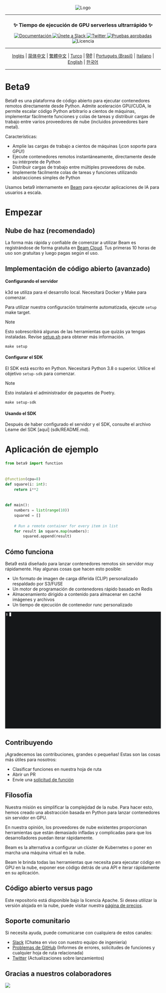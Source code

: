 <div align="center">
<p align="center">
<img alt="Logo" src="https://github.com/beam-cloud/beta9/assets/10925686/a23019e2-3a34-4efa-9ac7-033c83f528cf"/ width="20%">
</p>

---

### **✨ Tiempo de ejecución de GPU serverless ultrarrápido ✨**

<p align="centro">
   <a href="https://docs.beam.cloud">
     <img alt="Documentación" src="https://img.shields.io/badge/docs-quickstart-blue">
   </a>
   <a href="https://join.slack.com/t/beam-89x5025/shared_invite/zt-1ye1jzgg2-cGpMKuoXZJiT3oSzgPmN8g">
     <img alt="Únete a Slack" src="https://img.shields.io/badge/Beam-Join%20Slack-blue?logo=slack">
   </a>
     <a href="https://twitter.com/beam_cloud">
     <img alt="Twitter" src="https://img.shields.io/twitter/follow/beam_cloud.svg?style=social&logo=twitter">
   </a>
   <a href="https://github.com/beam-cloud/beta9/actions">
     <img alt="Pruebas aprobadas" src="https://github.com/beam-cloud/beta9/actions/workflows/test.yml/badge.svg">
   </a>
   <img alt="Licencia" src="https://img.shields.io/badge/license-Apache--2.0-ff69b4"/>
</p>

---

[Inglés](https://github.com/beam-cloud/beta9/blob/master/README.md) | [简体中文](https://github.com/beam-cloud/beta9/blob/master/README.md) | [繁體中文](https://github.com/beam-cloud/beta9/blob/master/README.md) | [Turco](https://github.com/beam-cloud/beta9/blob/master/README.md) | [हिंदी](https://github.com/beam-cloud/beta9/blob/master/README.md) | [Portugués (Brasil)](https://github.com/beam-cloud/beta9/blob/master/README.md) | [Italiano](https://github.com/beam-cloud/beta9/blob/master/README.md) | [English](https://github.com/beam-cloud/beta9/blob/master/README.md) | [한국어](https://github.com/beam-cloud/beta9/blob/master/README.md)

---

</div>

# Beta9

Beta9 es una plataforma de código abierto para ejecutar contenedores remotos directamente desde Python. Admite aceleración GPU/CUDA, le permite escalar código Python arbitrario a cientos de máquinas, implementar fácilmente funciones y colas de tareas y distribuir cargas de trabajo entre varios proveedores de nube (incluidos proveedores bare metal).

Características:

- Amplíe las cargas de trabajo a cientos de máquinas (¡con soporte para GPU!)
- Ejecute contenedores remotos instantáneamente, directamente desde su intérprete de Python
- Distribuir cargas de trabajo entre múltiples proveedores de nube.
- Implemente fácilmente colas de tareas y funciones utilizando abstracciones simples de Python

Usamos beta9 internamente en [Beam](https://beam.cloud) para ejecutar aplicaciones de IA para usuarios a escala.

# Empezar

## Nube de haz (recomendado)

La forma más rápida y confiable de comenzar a utilizar Beam es registrándose de forma gratuita en [Beam Cloud](https://beam.cloud). Tus primeras 10 horas de uso son gratuitas y luego pagas según el uso.

## Implementación de código abierto (avanzado)

#### Configurando el servidor

k3d se utiliza para el desarrollo local. Necesitará Docker y Make para comenzar.

Para utilizar nuestra configuración totalmente automatizada, ejecute `setup` make target.

> [!NOTE]
> Esto sobrescribirá algunas de las herramientas que quizás ya tengas instaladas. Revise [setup.sh](bin/setup.sh) para obtener más información.

```
make setup
```

#### Configurar el SDK

El SDK está escrito en Python. Necesitará Python 3.8 o superior. Utilice el objetivo `setup-sdk` para comenzar.

> [!NOTE]
> Esto instalará el administrador de paquetes de Poetry.

```
make setup-sdk
```

#### Usando el SDK

Después de haber configurado el servidor y el SDK, consulte el archivo Léame del SDK [aquí] (sdk/README.md).

# Aplicación de ejemplo

```python
from beta9 import function


@function(cpu=8)
def square(i: int):
    return i**2


def main():
    numbers = list(range(10))
    squared = []

    # Run a remote container for every item in list
    for result in square.map(numbers):
        squared.append(result)
```

## Cómo funciona

Beta9 está diseñado para lanzar contenedores remotos sin servidor muy rápidamente. Hay algunas cosas que hacen esto posible:

- Un formato de imagen de carga diferida (CLIP) personalizado respaldado por S3/FUSE
- Un motor de programación de contenedores rápido basado en Redis
- Almacenamiento dirigido a contenido para almacenar en caché imágenes y archivos
- Un tiempo de ejecución de contenedor runc personalizado

![gif de demostración](sdk/docs/demo.gif)

## Contribuyendo

¡Agradecemos las contribuciones, grandes o pequeñas! Estas son las cosas más útiles para nosotros:

* Clasificar funciones en nuestra hoja de ruta
* Abrir un PR
* Envíe una [solicitud de función](https://github.com/beam-cloud/beta9/issues/new?assignes=&labels=&projects=&template=feature-request.md&title=)

## Filosofía

Nuestra misión es simplificar la complejidad de la nube. Para hacer esto, hemos creado una abstracción basada en Python para lanzar contenedores sin servidor en GPU.

En nuestra opinión, los proveedores de nube existentes proporcionan herramientas que están demasiado infladas y complicadas para que los desarrolladores puedan iterar rápidamente.

Beam es la alternativa a configurar un clúster de Kubernetes o poner en marcha una máquina virtual en la nube.

Beam le brinda todas las herramientas que necesita para ejecutar código en GPU en la nube, exponer ese código detrás de una API e iterar rápidamente en su aplicación.

## Código abierto versus pago

Este repositorio está disponible bajo la licencia Apache. Si desea utilizar la versión alojada en la nube, puede visitar nuestra [página de precios](https://beam.cloud/pricing).

## Soporte comunitario

Si necesita ayuda, puede comunicarse con cualquiera de estos canales:

- [Slack](https://join.slack.com/t/beam-cloud/shared_invite/zt-2f16bwiiq-oP8weCLWNrf_9lJZIDf0Fg) \(Chatea en vivo con nuestro equipo de ingeniería\)
- [Problemas de GitHub](https://github.com/beam-cloud/issues) \(Informes de errores, solicitudes de funciones y cualquier hoja de ruta relacionada)
- [Twitter](https://twitter.com/beam_cloud) \(Actualizaciones sobre lanzamientos)

## Gracias a nuestros colaboradores

<a href="https://github.com/slai-labs/get-beam/graphs/contributors">
   <img src="https://contrib.rocks/image?repo=slai-labs/get-beam" />
</a>